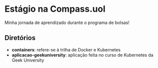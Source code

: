 # Estágio na Compass.uol
 Minha jornada de aprendizado durante o programa de bolsas!

## Diretórios
 * __containers__: refere-se à trilha de Docker e Kubernetes
 * __aplicacao-geekuniversity__: aplicação feita no curso de Kubernetes da Geek University
